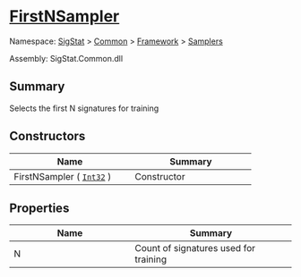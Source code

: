 # [FirstNSampler](./FirstNSampler.md)

Namespace: [SigStat]() > [Common](./../../README.md) > [Framework]() > [Samplers](./README.md)

Assembly: SigStat.Common.dll

## Summary
Selects the first N signatures for training

## Constructors

| Name | Summary | 
| --- | --- | 
| FirstNSampler ( [`Int32`](https://docs.microsoft.com/en-us/dotnet/api/System.Int32) )<div style="width: 200px">| Constructor<div style="width: 200px">| <br>


## Properties

| Name | Summary | 
| --- | --- | 
| N<div style="width: 200px">| Count of signatures used for training<div style="width: 200px">| <br>


